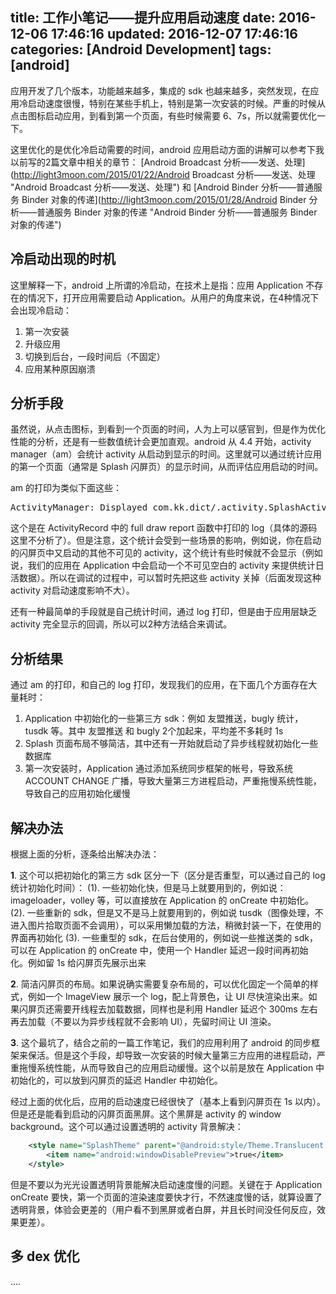 title: 工作小笔记——提升应用启动速度
date: 2016-12-06 17:46:16
updated: 2016-12-07 17:46:16
categories: [Android Development]
tags: [android]
---

应用开发了几个版本，功能越来越多，集成的 sdk 也越来越多，突然发现，在应用冷启动速度很慢，特别在某些手机上，特别是第一次安装的时候。严重的时候从点击图标启动应用，到看到第一个页面，有些时候需要 6、7s，所以就需要优化一下。

这里优化的是优化冷启动需要的时间，android 应用启动方面的讲解可以参考下我以前写的2篇文章中相关的章节： [Android Broadcast 分析——发送、处理](http://light3moon.com/2015/01/22/Android Broadcast 分析——发送、处理 "Android Broadcast 分析——发送、处理") 和 [Android Binder 分析——普通服务 Binder 对象的传递](http://light3moon.com/2015/01/28/Android Binder 分析——普通服务 Binder 对象的传递 "Android Binder 分析——普通服务 Binder 对象的传递") 


## 冷启动出现的时机

这里解释一下，android 上所谓的冷启动，在技术上是指：应用 Application 不存在的情况下，打开应用需要启动 Application。从用户的角度来说，在4种情况下会出现冷启动：

1. 第一次安装
2. 升级应用
3. 切换到后台，一段时间后（不固定）
4. 应用某种原因崩溃


## 分析手段

虽然说，从点击图标，到看到一个页面的时间，人为上可以感官到，但是作为优化性能的分析，还是有一些数值统计会更加直观。android 从 4.4 开始，activity manager（am）会统计 activity 从启动到显示的时间。这里就可以通过统计应用的第一个页面（通常是 Splash 闪屏页）的显示时间，从而评估应用启动的时间。

am 的打印为类似下面这些：

<pre>
ActivityManager: Displayed com.kk.dict/.activity.SplashActivity: +354ms
</pre>

这个是在 ActivityRecord 中的 full draw report 函数中打印的 log（具体的源码这里不分析了）。但是注意，这个统计会受到一些场景的影响，例如说，你在启动的闪屏页中又启动的其他不可见的 activity，这个统计有些时候就不会显示（例如说，我们的应用在 Application 中会启动一个不可见空白的 activity 来提供统计日活数据）。所以在调试的过程中，可以暂时先把这些 activity 关掉（后面发现这种 activity 对启动速度影响不大）。


还有一种最简单的手段就是自己统计时间，通过 log 打印，但是由于应用层缺乏 activity 完全显示的回调，所以可以2种方法结合来调试。


## 分析结果

通过 am 的打印，和自己的 log 打印，发现我们的应用，在下面几个方面存在大量耗时：

1. Application 中初始化的一些第三方 sdk：例如 友盟推送，bugly 统计，tusdk 等。其中 友盟推送 和 bugly 2个加起来，平均差不多耗时 1s
2. Splash 页面布局不够简洁，其中还有一开始就启动了异步线程就初始化一些数据库
3. 第一次安装时，Application 通过添加系统同步框架的帐号，导致系统 ACCOUNT CHANGE 广播，导致大量第三方进程启动，严重拖慢系统性能，导致自己的应用初始化缓慢


## 解决办法

根据上面的分析，逐条给出解决办法：

**1**. 这个可以把初始化的第三方 sdk 区分一下（区分是否重型，可以通过自己的 log 统计初始化时间）：
  (1). 一些初始化快，但是马上就要用到的，例如说： imageloader，volley 等，可以直接放在 Application 的 onCreate 中初始化。
  (2). 一些重新的 sdk，但是又不是马上就要用到的，例如说 tusdk（图像处理，不进入图片拾取页面不会调用），可以采用懒加载的方法，稍微封装一下，在使用的界面再初始化
  (3). 一些重型的 sdk，在后台使用的，例如说一些推送类的 sdk，可以在 Application 的 onCreate 中，使用一个 Handler 延迟一段时间再初始化。例如留 1s 给闪屏页先展示出来

**2**. 简洁闪屏页的布局。如果说确实需要复杂布局的，可以优化固定一个简单的样式，例如一个 ImageView 展示一个 log，配上背景色，让 UI 尽快渲染出来。如果闪屏页还需要开线程去加载数据，同样也是利用 Handler 延迟个 300ms 左右再去加载（不要以为异步线程就不会影响 UI），先留时间让 UI 渲染。

**3**. 这个最坑了，结合之前的一篇工作笔记，我们的应用利用了 android 的同步框架来保活。但是这个手段，却导致一次安装的时候大量第三方应用的进程启动，严重拖慢系统性能，从而导致自己的应用启动缓慢。这个以前是放在 Application 中初始化的，可以放到闪屏页的延迟 Handler 中初始化。


经过上面的优化后，应用的启动速度已经很快了（基本上看到闪屏页在 1s 以内）。但是还是能看到启动的闪屏页面黑屏。这个黑屏是 activity 的 window background。这个可以通过设置透明的 activity 背景解决：

```xml
    <style name="SplashTheme" parent="@android:style/Theme.Translucent.NoTitleBar">
        <item name="android:windowDisablePreview">true</item>
    </style>
```

但是不要以为光光设置透明背景能解决启动速度慢的问题。关键在于 Application onCreate 要快，第一个页面的渲染速度要快才行，不然速度慢的话，就算设置了透明背景，体验会更差的（用户看不到黑屏或者白屏，并且长时间没任何反应，效果更差）。


## 多 dex 优化 

.... 













